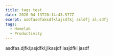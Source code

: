 ```yaml
---
title: tags test
date: 2020-04-13T20:14:43.577Z
exerpt: asdfasdfaksdfklajsdfkj asldfj al;sdfj
tags:
  - Homelab
  - Productivity
---
```

asdfas.djfkl;asjdfkl;jlkasjdf lasjdfkl jasdf
